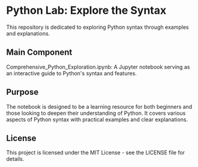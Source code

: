 # Python Lab: Explore the Syntax
This repository is dedicated to exploring Python syntax through examples and explanations.

## Main Component

Comprehensive_Python_Exploration.ipynb: A Jupyter notebook serving as an interactive guide to Python's syntax and features.

## Purpose
The notebook is designed to be a learning resource for both beginners and those looking to deepen their understanding of Python. It covers various aspects of Python syntax with practical examples and clear explanations.

## License
This project is licensed under the MIT License - see the LICENSE file for details.
